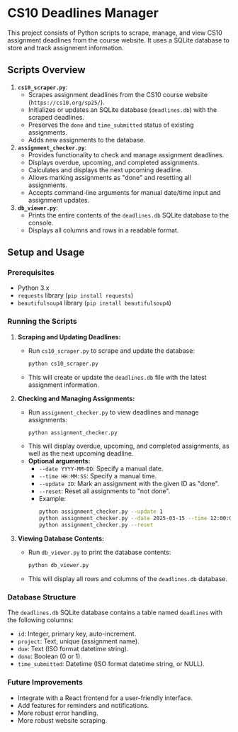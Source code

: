 # CS10 Deadlines Manager

This project consists of Python scripts to scrape, manage, and view CS10 assignment deadlines from the course website. It uses a SQLite database to store and track assignment information.

## Scripts Overview

1.  **`cs10_scraper.py`**:
    * Scrapes assignment deadlines from the CS10 course website (`https://cs10.org/sp25/`).
    * Initializes or updates an SQLite database (`deadlines.db`) with the scraped deadlines.
    * Preserves the `done` and `time_submitted` status of existing assignments.
    * Adds new assignments to the database.
2.  **`assignment_checker.py`**:
    * Provides functionality to check and manage assignment deadlines.
    * Displays overdue, upcoming, and completed assignments.
    * Calculates and displays the next upcoming deadline.
    * Allows marking assignments as "done" and resetting all assignments.
    * Accepts command-line arguments for manual date/time input and assignment updates.
3.  **`db_viewer.py`**:
    * Prints the entire contents of the `deadlines.db` SQLite database to the console.
    * Displays all columns and rows in a readable format.

## Setup and Usage

### Prerequisites

* Python 3.x
* `requests` library (`pip install requests`)
* `beautifulsoup4` library (`pip install beautifulsoup4`)

### Running the Scripts

1.  **Scraping and Updating Deadlines:**
    * Run `cs10_scraper.py` to scrape and update the database:
        ```bash
        python cs10_scraper.py
        ```
    * This will create or update the `deadlines.db` file with the latest assignment information.

2.  **Checking and Managing Assignments:**
    * Run `assignment_checker.py` to view deadlines and manage assignments:
        ```bash
        python assignment_checker.py
        ```
    * This will display overdue, upcoming, and completed assignments, as well as the next upcoming deadline.
    * **Optional arguments:**
        * `--date YYYY-MM-DD`: Specify a manual date.
        * `--time HH:MM:SS`: Specify a manual time.
        * `--update ID`: Mark an assignment with the given ID as "done".
        * `--reset`: Reset all assignments to "not done".
        * Example:
            ```bash
            python assignment_checker.py --update 1
            python assignment_checker.py --date 2025-03-15 --time 12:00:00
            python assignment_checker.py --reset
            ```

3.  **Viewing Database Contents:**
    * Run `db_viewer.py` to print the database contents:
        ```bash
        python db_viewer.py
        ```
    * This will display all rows and columns of the `deadlines.db` database.

### Database Structure

The `deadlines.db` SQLite database contains a table named `deadlines` with the following columns:

* `id`: Integer, primary key, auto-increment.
* `project`: Text, unique (assignment name).
* `due`: Text (ISO format datetime string).
* `done`: Boolean (0 or 1).
* `time_submitted`: Datetime (ISO format datetime string, or NULL).

### Future Improvements

* Integrate with a React frontend for a user-friendly interface.
* Add features for reminders and notifications.
* More robust error handling.
* More robust website scraping.